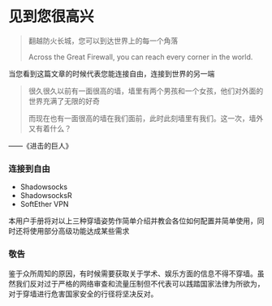 # 见到您很高兴

> 翻越防火长城，您可以到达世界上的每一个角落
>
> Across the Great Firewall, you can reach every corner in the world.

当您看到这篇文章的时候代表您能连接自由，连接到世界的另一端

> 很久很久以前有一面很高的墙，墙里有两个男孩和一个女孩，他们对外面的世界充满了无限的好奇
>
> 而现在也有一面很高的墙在我们面前，此时此刻墙里有我们。这一次，墙外又有着什么？

——《进击的巨人》

### 连接到自由

* Shadowsocks
* ShadowsocksR
* SoftEther VPN

本用户手册将对以上三种穿墙姿势作简单介绍并教会各位如何配置并简单使用，同时还将使用部分高级功能达成某些需求

### 敬告

鉴于众所周知的原因，有时候需要获取关于学术、娱乐方面的信息不得不穿墙。虽然我们反对过于严格的网络审查和流量压制但不代表可以践踏国家法律为所欲为，对于穿墙进行危害国家安全的行径将坚决反对。



